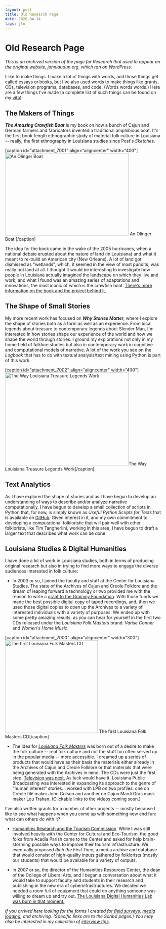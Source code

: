 ```yaml
---
layout: post
title: Old Research Page
date: 2020-04-14
tags: jlo
---
```

# Old Research Page

*This is an archived version of the page for Research that used to appear on the original website, johnlaudun.org, which ran on WordPress.*

I like to make things. I make a lot of things with words, and those things get called essays or books, but I've also used words to make things like grants, CDs, television programs, databases, and code. (Words words words.) Here are a few things I've made (a complete list of such things can be found on my [vita][]): 

## The Makers of Things

**_The Amazing Crawfish Boat_** is my book on how a bunch of Cajun and German farmers and fabricators invented a traditional amphibious boat. It's the first book-length ethnographic study of material folk culture in Louisiana -- really, the first ethnography in Louisiana studies since Post's _Sketches_. 

[caption id="attachment_7001" align="aligncenter" width="400"]<a href="http://media.johnlaudun.org/wordpress/media/2014/07/OlingerCrawfishBoat-28.jpg"><img src="http://media.johnlaudun.org/wordpress/media/2014/07/OlingerCrawfishBoat-28-400x266.jpg" alt="An Olinger Boat " width="400" height="266" class="size-medium wp-image-7001" /></a> An Olinger Boat [/caption]

The idea for the book came in the wake of the 2005 hurricanes, when a national debate erupted about the nature of land (in Louisiana) and what it meant to re-build an American city (New Orleans). A lot of land got dismissed as "wetlands", which, it seemed in the view of most pundits, was really not land at all. I thought it would be interesting to investigate how people in Louisiana actually imagined the landscape on which they live and work, and what I found was an amazing series of adaptations and innovations, the most iconic of which is the crawfish boat. [There's more information on the book and the project behind it.][makers]


## The Shape of Small Stories

My more recent work has focused on **_Why Stories Matter_**, where I explore the shape of stories both as a form as well as an experience. From local legends about treasure to contemporary legends about Slender Man, I'm interested in how stories shape our experience of the world and how we shape the world through stories. I ground my explorations not only in my home field of folklore studies but also in contemporary work in cognitive and computational models of narrative. A lot of the work you see on the *Logbook* that has to do with textual analysis/text mining using Python is part of this work.

[caption id="attachment_7002" align="aligncenter" width="400"]<a href="http://media.johnlaudun.org/wordpress/media/2014/07/figure-3.png"><img src="http://media.johnlaudun.org/wordpress/media/2014/07/figure-3-400x300.png" alt="The Way Louisiana Treasure Legends Work" width="400" height="300" class="size-medium wp-image-7002" /></a>The Way Louisiana Treasure Legends Work[/caption]

## Text Analytics

As I have explored the shape of stories and as I have begun to develop an understanding of ways to describe and/or analyze narrative computationally, I have begun to develop a small collection of scripts in Python that, for now, is simply known as *Useful Python Scripts for Texts* that is available on [GitHub][]. Given interest in it, and my own commitment to developing a computational folkloristic that will pair well with other folklorists, like Tim Tangherlini, working in this area, I have begun to draft a larger text that describes what work can be done. 


## Louisiana Studies & Digital Humanities

I have done a lot of work in Louisiana studies, both in terms of producing original research but also in trying to find more ways to engage the diverse audiences interested in folk culture:

* In 2003 or so, I joined the faculty and staff at the Center for Louisiana Studies. The state of the Archives of Cajun and Creole Folklore and the dream of leaping forward a technology or two provided me with the reason to write a [grant to the Grammy Foundation][grant]. With those funds we made the best possible digital copy of taped recordings, and, then we used those digital copies to open up the Archives to a variety of interested individuals with a variety of purposes. We ended up with some pretty amazing results, as you can hear for yourself in the first two CDs released under the *Louisiana Folk Masters* brand: _Varise Conner_ and _Women's Home Music_.

[caption id="attachment_7000" align="aligncenter" width="300"]<a href="http://media.johnlaudun.org/wordpress/media/2014/07/Varise-cover.gif"><img src="http://media.johnlaudun.org/wordpress/media/2014/07/Varise-cover.gif" alt="The first Louisiana Folk Masters CD" width="300" height="300" class="size-full wp-image-7000" /></a> The first Louisiana Folk Masters CD[/caption]

* The idea for [*Louisiana Folk Masters*][lfm] was born out of a desire to make the folk culture -- real folk culture and not the stuff too often served up in the popular media -- more accessible. I dreamed up a series of products that would have as their basis the materials either already in the Archives of Cajun and Creole Folklore or that materials that were being generated with the Archives in mind. The CDs were just the first step. [Television was next.][lfm2] As luck would have it, Louisiana Public Broadcasting was interested in expanding its approach to the genre of "human interest" stories. I worked with LPB on two profiles: one on Creole filé maker  John Colson and another on Cajun Mardi Gras mask maker Lou Trahan. (Clickable links to the videos coming soon.)

I've also written grants for a number of other projects -- mostly because I like to see what happens when you come up with something new and fun: what can others do with it?

* [Humanities Research and the Tourism Commission](http://johnlaudun.org/20051012-rich-the-first-time/). While I was still involved heavily with the Center for Cultural and Eco-Tourism, the good folks from Acadia Parish came to the Center and asked for help brain-storming possible ways to improve their tourism infrastructure. We eventually proposed _Rich the First Time_, a media archive and database that would consist of high-quality inputs gathered by folklorists (mostly our students) that would be available for a variety of outputs.

* In 2007 or so, the director of the Humanities Resources Center, the dean of the College of Liberal Arts, and I began a conversation about what it would take to support faculty and students in their research and publishing in the new era of cyberinfrastructures. We decided we needed a room full of equipment that could do anything someone was willing to dream up and try out. [The Louisiana Digital Humanities Lab was born in that moment.][ldhl]

*If you arrived here looking for the forms I created for [field surveys](http://www.scribd.com/doc/19715551/Fieldwork-Log), [media logging](http://www.scribd.com/doc/19716220/Recording-Log), and archiving. (Specific links are to the Scribd pages.) You may also be interested in my collection of [interview tips][tips].*


[vita]: http://johnlaudun.org/vita/
[makers]: http://johnlaudun.org/boats/
[GitHub]: https://github.com/johnlaudun/upst
[grant]: http://johnlaudun.org/20060205-lache-pas-la-musique/
[lfm]: http://johnlaudun.org/20060116-louisiana-folk-masters/
[lfm2]: http://johnlaudun.org/20060205-lfm-on-lpb/
[ldhl]: http://johnlaudun.org/20081017-louisiana-digital-humanities-lab/
[tips]: http://johnlaudun.org/20090203-interview-tips/